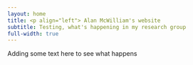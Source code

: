 ```yaml
---
layout: home
title: <p align="left"> Alan McWilliam's website
subtitle: Testing, what's happening in my research group
full-width: true
---
```



Adding some text here to see what happens
